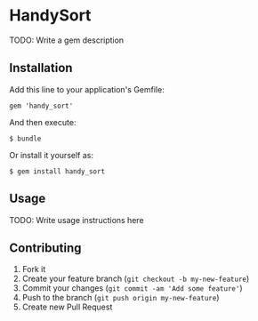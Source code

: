 # HandySort

TODO: Write a gem description

## Installation

Add this line to your application's Gemfile:

    gem 'handy_sort'

And then execute:

    $ bundle

Or install it yourself as:

    $ gem install handy_sort

## Usage

TODO: Write usage instructions here

## Contributing

1. Fork it
2. Create your feature branch (`git checkout -b my-new-feature`)
3. Commit your changes (`git commit -am 'Add some feature'`)
4. Push to the branch (`git push origin my-new-feature`)
5. Create new Pull Request
